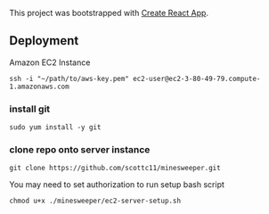 This project was bootstrapped with [Create React App](https://github.com/facebook/create-react-app).


## Deployment

Amazon EC2 Instance

```
ssh -i "~/path/to/aws-key.pem" ec2-user@ec2-3-80-49-79.compute-1.amazonaws.com
```

### install git
```
sudo yum install -y git
```
### clone repo onto server instance
```
git clone https://github.com/scottc11/minesweeper.git
```

You may need to set authorization to run setup bash script
```
chmod u+x ./minesweeper/ec2-server-setup.sh
```
